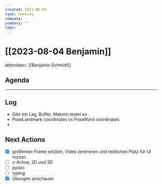 ```yaml
---
created: 2023-08-04
type: meeting
company:
summary: ""
tags:
---
```


# [[2023-08-04 Benjamin]]

attendees:: [[Benjamin Schmidt]]

## Agenda

---

## Log

- Gibt ein Lag, Buffer, Maksim testet es
- PoseLandmark coordinates vs PoseWord coordinates
-

## Next Actions

- [x] größerese Frame setzten, Video zentrieren und restlichen Platz für UI nutzen
- [ ] z-Achse, 2D und 3D
- [ ] pydoc
- [ ] typing
- [x] Übungen anschauen
